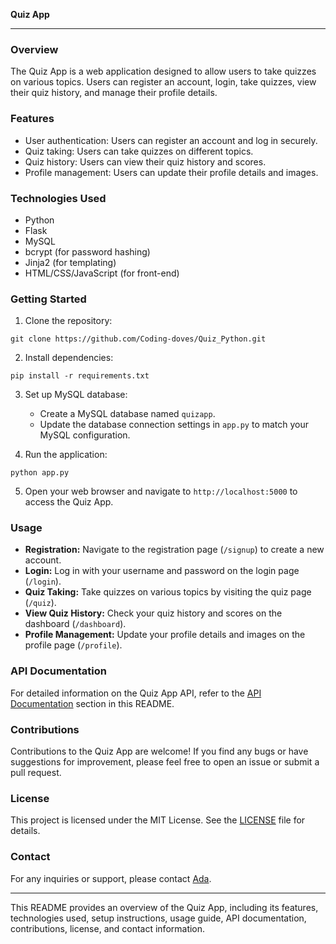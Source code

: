 **Quiz App**

---

### Overview

The Quiz App is a web application designed to allow users to take quizzes on various topics. Users can register an account, login, take quizzes, view their quiz history, and manage their profile details.

### Features

- User authentication: Users can register an account and log in securely.
- Quiz taking: Users can take quizzes on different topics.
- Quiz history: Users can view their quiz history and scores.
- Profile management: Users can update their profile details and images.

### Technologies Used

- Python
- Flask
- MySQL
- bcrypt (for password hashing)
- Jinja2 (for templating)
- HTML/CSS/JavaScript (for front-end)

### Getting Started

1. Clone the repository:

```
git clone https://github.com/Coding-doves/Quiz_Python.git
```

2. Install dependencies:

```
pip install -r requirements.txt
```

3. Set up MySQL database:

   - Create a MySQL database named `quizapp`.
   - Update the database connection settings in `app.py` to match your MySQL configuration.

4. Run the application:

```
python app.py
```

5. Open your web browser and navigate to `http://localhost:5000` to access the Quiz App.

### Usage

- **Registration:** Navigate to the registration page (`/signup`) to create a new account.
- **Login:** Log in with your username and password on the login page (`/login`).
- **Quiz Taking:** Take quizzes on various topics by visiting the quiz page (`/quiz`).
- **View Quiz History:** Check your quiz history and scores on the dashboard (`/dashboard`).
- **Profile Management:** Update your profile details and images on the profile page (`/profile`).

### API Documentation

For detailed information on the Quiz App API, refer to the [API Documentation](#api-documentation) section in this README.

### Contributions

Contributions to the Quiz App are welcome! If you find any bugs or have suggestions for improvement, please feel free to open an issue or submit a pull request.

### License

This project is licensed under the MIT License. See the [LICENSE](LICENSE) file for details.

### Contact

For any inquiries or support, please contact [Ada](mailto:obenedicta4@gmail.com).

---

This README provides an overview of the Quiz App, including its features, technologies used, setup instructions, usage guide, API documentation, contributions, license, and contact information.

